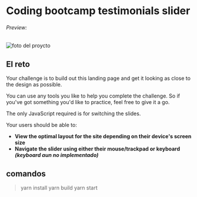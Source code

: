 # Coding bootcamp testimonials slider
###### Preview:
![foto del proycto](https://i.ibb.co/bXkcHt5/convertiragif.gif "foto del proycto")

## El reto
Your challenge is to build out this landing page and get it looking as close to the design as possible.

You can use any tools you like to help you complete the challenge. So if you've got something you'd like to practice, feel free to give it a go.

The only JavaScript required is for switching the slides.

Your users should be able to:
- **View the optimal layout for the site depending on their device's screen size**
- **Navigate the slider using either their mouse/trackpad or keyboard *(keyboard aun no implementado)***

## comandos
> yarn install
> yarn build
> yarn start
